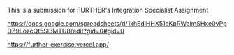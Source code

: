 This is a submission for FURTHER's Integration Specialist Assignment

https://docs.google.com/spreadsheets/d/1xhEdlHHX51cKpRWalmSHxe0vPpDZ9LozcQt5Sl3MTU8/edit?gid=0#gid=0

https://further-exercise.vercel.app/